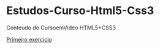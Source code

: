 # Estudos-Curso-Html5-Css3

 Conteudo do CursoemVideo HTML5+CSS3

<a href="https://bmrnice.github.io/Estudos-Curso-Html5-Css3/Exercicios/ex001/index.html">Primeiro exercicio</a>
